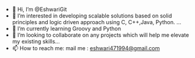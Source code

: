 - 👋 Hi, I’m @EshwariGit
- 👀 I’m interested in developing scalable solutions based on solid principles and logic driven approach using C, C++,Java, Python. ...
- 🌱 I’m currently learning Groovy and Python
- 💞️ I’m looking to collaborate on any projects which will help me elevate my existing skills...
- 📫 How to reach me: mail me : eshwari471994@gmail.com

<!---
EshwariGit/EshwariGit is a ✨ special ✨ repository because its `README.md` (this file) appears on your GitHub profile.
You can click the Preview link to take a look at your changes.
--->
